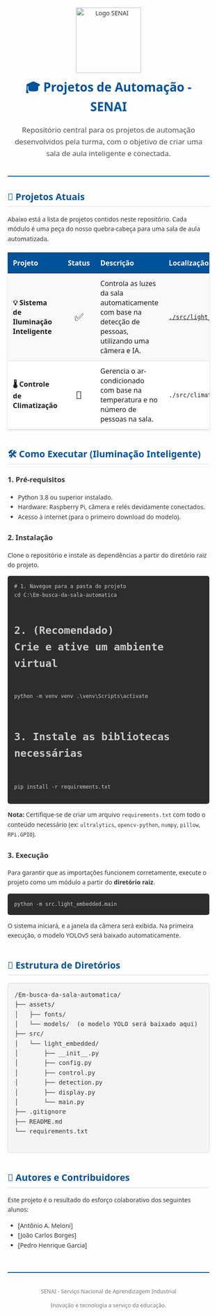 <!DOCTYPE html>
<html lang="pt-br">
<head>
  <meta charset="UTF-8">
  <meta name="viewport" content="width=device-width, initial-scale=1.0">
</head>
<body>

<div style="font-family: 'Segoe UI', Tahoma, Geneva, Verdana, sans-serif; line-height: 1.6; color: #333; max-width: 900px; margin: auto; padding: 20px;">

  <!-- CABEÇALHO -->
  <div style="text-align: center; border-bottom: 2px solid #00529B; padding-bottom: 20px; margin-bottom: 30px;">
    <img src="https://www.sendspace.com/file/u2a00j" alt="Logo SENAI" width="150">
    <h1 style="color: #00529B; margin-top: 10px;">🎓 Projetos de Automação - SENAI</h1>
    <p style="font-size: 1.2em; color: #555;">Repositório central para os projetos de automação desenvolvidos pela turma, com o objetivo de criar uma sala de aula inteligente e conectada.</p>
  </div>

  <!-- SEÇÃO DE PROJETOS -->
  <h2 style="color: #00529B; border-bottom: 1px solid #ddd; padding-bottom: 5px;">🚀 Projetos Atuais</h2>
  <p>Abaixo está a lista de projetos contidos neste repositório. Cada módulo é uma peça do nosso quebra-cabeça para uma sala de aula automatizada.</p>

  <table style="width: 100%; border-collapse: collapse; margin-top: 20px; box-shadow: 0 2px 5px rgba(0,0,0,0.1);">
    <thead style="background-color: #00529B; color: white;">
      <tr>
        <th style="padding: 12px; text-align: left;">Projeto</th>
        <th style="padding: 12px; text-align: center;">Status</th>
        <th style="padding: 12px; text-align: left;">Descrição</th>
        <th style="padding: 12px; text-align: left;">Localização</th>
        <th style="padding: 12px; text-align: left;">Tecnologias</th>
      </tr>
    </thead>
    <tbody>
      <!-- PROJETO 1: ILUMINAÇÃO INTELIGENTE -->
      <tr style="background-color: #f9f9f9; border-bottom: 1px solid #ddd;">
        <td style="padding: 12px; font-weight: bold;">💡 Sistema de Iluminação Inteligente</td>
        <td style="padding: 12px; text-align: center; font-size: 1.5em;">✅</td>
        <td style="padding: 12px;">Controla as luzes da sala automaticamente com base na detecção de pessoas, utilizando uma câmera e IA.</td>
        <td style="padding: 12px;"><code><a href="./src/light_embedded">./src/light_embedded</a></code></td>
        <td style="padding: 12px; font-size: 1.5em;" title="Python, OpenCV, YOLO, Raspberry Pi">
          🐍 📷 🤖 🍓
        </td>
      </tr>
      <!-- PROJETO 2: EXEMPLO FUTURO -->
      <tr style="background-color: #fff; border-bottom: 1px solid #ddd;">
        <td style="padding: 12px; font-weight: bold;">🌡️ Controle de Climatização</td>
        <td style="padding: 12px; text-align: center; font-size: 1.5em;">🚧</td>
        <td style="padding: 12px;">Gerencia o ar-condicionado com base na temperatura e no número de pessoas na sala.</td>
        <td style="padding: 12px;"><code>./src/climate_control</code></td>
        <td style="padding: 12px; font-size: 1.5em;" title="Python, ESP32, Sensores">
          🐍 ⚙️ 🌡️
        </td>
      </tr>
    </tbody>
  </table>

  <!-- SEÇÃO DE COMO EXECUTAR -->
  <h2 style="color: #00529B; border-bottom: 1px solid #ddd; padding-bottom: 5px; margin-top: 40px;">🛠️ Como Executar (Iluminação Inteligente)</h2>
  
  <h3 style="color: #333;">1. Pré-requisitos</h3>
  <ul>
    <li>Python 3.8 ou superior instalado.</li>
    <li>Hardware: Raspberry Pi, câmera e relés devidamente conectados.</li>
    <li>Acesso à internet (para o primeiro download do modelo).</li>
  </ul>

  <h3 style="color: #333;">2. Instalação</h3>
  <p>Clone o repositório e instale as dependências a partir do diretório raiz do projeto.</p>
  <pre style="background-color: #2d2d2d; color: #ccc; padding: 15px; border-radius: 5px; overflow-x: auto;"><code># 1. Navegue para a pasta do projeto
cd C:\Em-busca-da-sala-automatica

# 2. (Recomendado) Crie e ative um ambiente virtual
python -m venv venv
.\venv\Scripts\activate

# 3. Instale as bibliotecas necessárias
pip install -r requirements.txt</code></pre>
  <p><strong>Nota:</strong> Certifique-se de criar um arquivo <code>requirements.txt</code> com todo o conteúdo necessário (ex: <code>ultralytics</code>, <code>opencv-python</code>, <code>numpy</code>, <code>pillow</code>, <code>RPi.GPIO</code>).</p>

  <h3 style="color: #333;">3. Execução</h3>
  <p>Para garantir que as importações funcionem corretamente, execute o projeto como um módulo a partir do <strong>diretório raiz</strong>.</p>
  <pre style="background-color: #2d2d2d; color: #ccc; padding: 15px; border-radius: 5px; overflow-x: auto;"><code>python -m src.light_embedded.main</code></pre>
  <p>O sistema iniciará, e a janela da câmera será exibida. Na primeira execução, o modelo YOLOv5 será baixado automaticamente.</p>

  <!-- ESTRUTURA DE DIRETÓRIOS -->
  <h2 style="color: #00529B; border-bottom: 1px solid #ddd; padding-bottom: 5px; margin-top: 40px;">📁 Estrutura de Diretórios</h2>
  <pre style="background-color: #f4f4f4; border: 1px solid #ddd; padding: 15px; border-radius: 5px;">
/Em-busca-da-sala-automatica/
├── assets/
│   ├── fonts/
│   └── models/  (o modelo YOLO será baixado aqui)
├── src/
│   └── light_embedded/
│       ├── __init__.py
│       ├── config.py
│       ├── control.py
│       ├── detection.py
│       ├── display.py
│       └── main.py
├── .gitignore
├── README.md
└── requirements.txt
  </pre>

  <!-- AUTORES -->
  <h2 style="color: #00529B; border-bottom: 1px solid #ddd; padding-bottom: 5px; margin-top: 40px;">👥 Autores e Contribuidores</h2>
  <p>Este projeto é o resultado do esforço colaborativo dos seguintes alunos:</p>
  <ul>
    <li>[Antônio A. Meloni]</li>
    <li>[João Carlos Borges]</li>
    <li>[Pedro Henrique Garcia]</li>
  </ul>

  <!-- RODAPÉ -->
  <div style="text-align: center; margin-top: 50px; padding-top: 20px; border-top: 2px solid #00529B; font-size: 0.9em; color: #777;">
    <p>SENAI - Serviço Nacional de Aprendizagem Industrial</p>
    <p>Inovação e tecnologia a serviço da educação.</p>
  </div>

</div>

</body>
</html>

